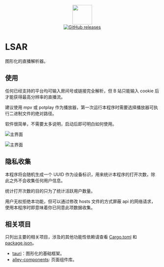<p align="center">
<img height="64" width="64" src="./src-tauri/icons/128x128.png" />
<br/>
<a href="https://github.com/alley-rs/lsar/releases/latest"><img src="https://img.shields.io/github/downloads/alley-rs/lsar/total.svg?style=flat-square" alt="GitHub releases"></a>
</p>


# LSAR

图形化的直播解析器。

## 使用

任何已经支持的平台均可输入房间号或链接完全解析，但 B 站只能输入 cookie 后才能获得最高分辨率的直播流。

建议使用 mpv 或 potplay 作为播放器，第一次运行本程序时需要选择播放器可执行二进制文件的绝对路径。

软件很简单，不需要太多说明，启动后即可明白如何使用。

![主界面](docs/images/light.avif)

![主界面](docs/images/dark.avif)

## 隐私收集

本程序将会随机生成一个 UUID 作为设备标识，用来统计本程序的打开次数，除此之外不会收集任何用户信息。

统计打开次数的目的只为了统计活跃用户数量。

用户无权拒绝本功能，但可以通过修改 hosts 文件的方式屏蔽 api 的网络请求，使用本程序时即意味着你已同意此项数据收集。

## 相关项目

只列出主要的相关项目，涉及的其他功能性依赖请查看 [Cargo.toml](https://github.com/alley-rs/lsar/blob/main/src-tauri/Cargo.toml) 和 [package.json](https://github.com/alley-rs/lsar/blob/main/package.json)。

- [tauri](https://github.com/tauri-apps/tauri)：图形化的基础框架。
- [alley-components](https://github.com/alley-rs/alley-components): 页面组件库。
